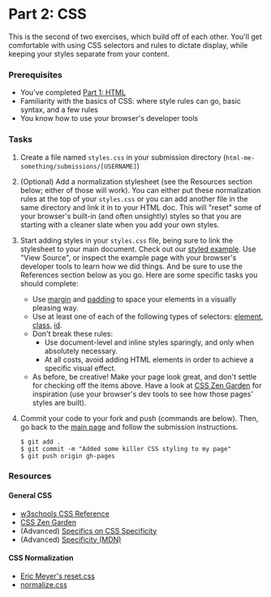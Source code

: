 # Part 2: CSS

This is the second of two exercises, which build off of each other. You'll get comfortable with using CSS selectors and rules to dictate display, while keeping your styles separate from your content.

### Prerequisites
* You've completed [Part 1: HTML](https://github.com/LaunchCodeEducation/html-me-something/tree/gh-pages/html)
* Familiarity with the basics of CSS: where style rules can go, basic syntax, and a few rules
* You know how to use your browser's developer tools

### Tasks

1. Create a file named `styles.css` in your submission directory (`html-me-something/submissions/[USERNAME]`)
2. (Optional) Add a normalization stylesheet (see the Resources section below; either of those will work). You can either put these normalization rules at the top of your `styles.css` or you can add another file in the same directory and link it in to your HTML doc. This will "reset" some of your browser's built-in (and often unsightly) styles so that you are starting with a cleaner slate when you add your own styles.
2. Start adding styles in your `styles.css` file, being sure to link the stylesheet to your main document. Check out our [styled example](http://education.launchcode.org/html-me-something/submissions/chrisbay/index.html). Use "View Source", or inspect the example page with your browser's developer tools to learn how we did things. And be sure to use the References section below as you go. Here are some specific tasks you should complete:
    * Use [margin](http://www.w3schools.com/css/css_margin.asp) and [padding](http://www.w3schools.com/css/css_padding.asp) to space your elements in a visually pleasing way.
    * Use at least one of each of the following types of selectors: [element](http://www.w3schools.com/cssref/sel_element.asp), [class](http://www.w3schools.com/cssref/sel_class.asp), [id](http://www.w3schools.com/cssref/sel_id.asp).
    * Don't break these rules:
    	* Use document-level and inline styles sparingly, and only when absolutely necessary.
    	* At all costs, avoid adding HTML elements in order to achieve a specific visual effect.
    * As before, be creative! Make your page look great, and don't settle for checking off the items above. Have a look at [CSS Zen Garden](http://www.csszengarden.com) for inspiration (use your browser's dev tools to see how those pages' styles are built).
3. Commit your code to your fork and push (commands are below). Then, go back to the [main page](https://github.com/LaunchCodeEducation/html-me-something) and follow the submission instructions.

    ```
    $ git add .
    $ git commit -m "Added some killer CSS styling to my page"
    $ git push origin gh-pages
    ```

### Resources
#### General CSS
* [w3schools CSS Reference](http://www.w3schools.com/css/default.asp)
* [CSS Zen Garden](http://www.csszengarden.com)
* (Advanced) [Specifics on CSS Specificity](https://css-tricks.com/specifics-on-css-specificity/)
* (Advanced) [Specificity (MDN)](https://developer.mozilla.org/en-US/docs/Web/CSS/Specificity)

#### CSS Normalization
* [Eric Meyer's reset.css](http://meyerweb.com/eric/tools/css/reset/)
* [normalize.css](http://necolas.github.io/normalize.css/)
